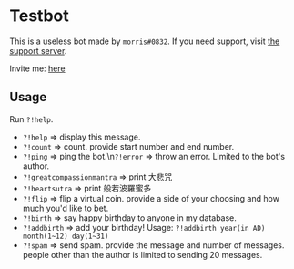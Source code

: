 # Testbot

This is a useless bot made by `morris#0832`. If you need support, visit [the support server](https://discord.gg/9hRanxP3z7). 

Invite me: [here](https://discord.com/api/oauth2/authorize?client_id=979252382137458688&permissions=8&scope=bot)

## Usage

Run `?!help`.

- `?!help` => display this message.
- `?!count` => count. provide start number and end number.
- `?!ping` => ping the bot.\n`?!error` => throw an error. Limited to the bot's author. 
- `?!greatcompassionmantra` => print 大悲咒
- `?!heartsutra` => print 般若波羅蜜多
- `?!flip` => flip a virtual coin. provide a side of your choosing and how much you'd like to bet. 
- `?!birth` => say happy birthday to anyone in my database. 
- `?!addbirth` => add your birthday! Usage: ```?!addbirth year(in AD) month(1~12) day(1~31)```
- `?!spam` => send spam. provide the message and number of messages. people other than the author is limited to sending 20 messages.


